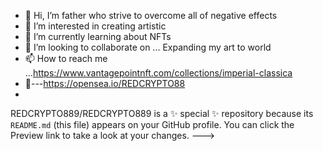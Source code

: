 - 👋 Hi, I’m father who strive to overcome all of negative effects 
- 👀 I’m interested in creating artistic 
- 🌱 I’m currently learning about NFTs 
- 💞️ I’m looking to collaborate on ... Expanding my art to world 
- 📫 How to reach me ...https://www.vantagepointnft.com/collections/imperial-classica
- 🫳---https://opensea.io/REDCRYPTO88
- 
REDCRYPTO889/REDCRYPTO889 is a ✨ special ✨ repository because its `README.md` (this file) appears on your GitHub profile.
You can click the Preview link to take a look at your changes.
--->
